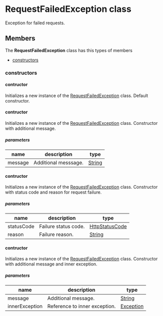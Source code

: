 
# RequestFailedException class

Exception for failed requests.

## Members

The **RequestFailedException** class has this types of members

* [constructors](#constructors)

### constructors

#### contructor

Initializes a new instance of the [RequestFailedException](Microsoft_Toolkit_Uwp_Services_Exceptions_RequestFailedException.md) class. Default constructor.

#### contructor

Initializes a new instance of the [RequestFailedException](Microsoft_Toolkit_Uwp_Services_Exceptions_RequestFailedException.md) class. Constructor with additional message.

##### parameters



| name | description | type || --- | --- | --- || message | Additional messsage. | [String](https://msdn.microsoft.com/library/windows/apps/System.String) |
#### contructor

Initializes a new instance of the [RequestFailedException](Microsoft_Toolkit_Uwp_Services_Exceptions_RequestFailedException.md) class. Constructor with status code and reason for request failure.

##### parameters



| name | description | type || --- | --- | --- || statusCode | Failure status code. | [HttpStatusCode](https://msdn.microsoft.com/library/windows/apps/Windows.Web.Http.HttpStatusCode) || reason | Failure reason. | [String](https://msdn.microsoft.com/library/windows/apps/System.String) |
#### contructor

Initializes a new instance of the [RequestFailedException](Microsoft_Toolkit_Uwp_Services_Exceptions_RequestFailedException.md) class. Constructor with additional message and inner exception.

##### parameters



| name | description | type || --- | --- | --- || message | Additional message. | [String](https://msdn.microsoft.com/library/windows/apps/System.String) || innerException | Reference to inner exception. | [Exception](https://msdn.microsoft.com/library/windows/apps/System.Exception) |
